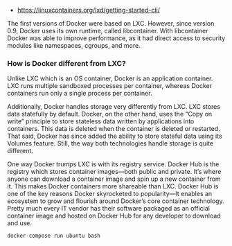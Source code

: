 * https://linuxcontainers.org/lxd/getting-started-cli/

The first versions of Docker were based on LXC. However, since version 0.9, Docker uses its own runtime, called libcontainer. With libcontainer Docker was able to improve performance, as it had direct access to security modules like namespaces, cgroups, and more.

### How is Docker different from LXC?

Unlike LXC which is an OS container, Docker is an application container. LXC runs multiple sandboxed processes per container, whereas Docker containers run only a single process per container.

Additionally, Docker handles storage very differently from LXC. LXC stores data statefully by default. Docker, on the other hand, uses the “Copy on write” principle to store stateless data written by applications into containers. This data is deleted when the container is deleted or restarted. That said, Docker has since added the ability to store stateful data using its Volumes feature. Still, the way both technologies handle storage is quite different.

One way Docker trumps LXC is with its registry service. Docker Hub is the registry which stores container images—both public and private. It’s where anyone can download a container image and spin up a new container from it. This makes Docker containers more shareable than LXC. Docker Hub is one of the key reasons Docker skyrocketed to popularity—It enables an ecosystem to grow and flourish around Docker’s core container technology. Pretty much every IT vendor has their software packaged as an official container image and hosted on Docker Hub for any developer to download and use.

```docker-compose run ubuntu bash```
